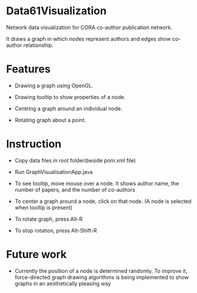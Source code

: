 # Data61Visualization
Network data visualization for CORA co-author publication network.

It draws a graph in which nodes represent authors and edges show co-author relationship. 

# Features
  
  - Drawing a graph using OpenGL.

  - Drawing tooltip to show properties of a node.

  - Centring a graph around an individual node.

  - Rotating graph about a point.   

# Instruction

  - Copy data files in root folder(beside pom.xml file)
  
  - Run GraphVisualisationApp.java 

  - To see tooltip, move mouse over a node. It shows author name, the number of papers, and the number of co-authors

  - To center a graph around a node, click on that node. (A node is selected when tooltip is present)

  - To rotate graph, press Alt-R

  - To stop rotation, press Alt-Shift-R 

# Future work

  - Currently the position of a node is determined randomly. To improve it, force-directed graph drawing algorithms is being implemented to show graphs in an aesthetically pleasing way  